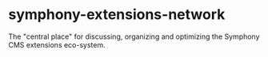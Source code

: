 # symphony-extensions-network
The "central place" for discussing, organizing and optimizing the Symphony CMS extensions eco-system.
